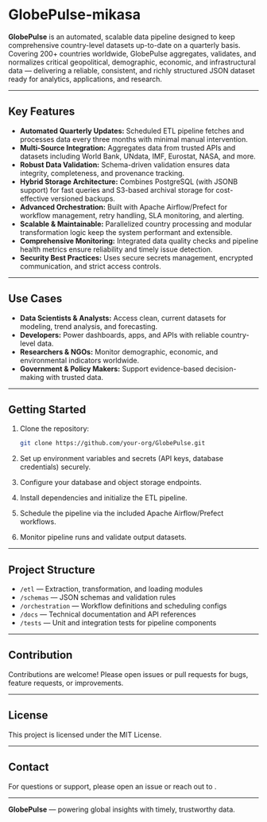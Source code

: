 # GlobePulse-mikasa

**GlobePulse** is an automated, scalable data pipeline designed to keep comprehensive country-level datasets up-to-date on a quarterly basis. Covering 200+ countries worldwide, GlobePulse aggregates, validates, and normalizes critical geopolitical, demographic, economic, and infrastructural data — delivering a reliable, consistent, and richly structured JSON dataset ready for analytics, applications, and research.

---

## Key Features

- **Automated Quarterly Updates:** Scheduled ETL pipeline fetches and processes data every three months with minimal manual intervention.
- **Multi-Source Integration:** Aggregates data from trusted APIs and datasets including World Bank, UNdata, IMF, Eurostat, NASA, and more.
- **Robust Data Validation:** Schema-driven validation ensures data integrity, completeness, and provenance tracking.
- **Hybrid Storage Architecture:** Combines PostgreSQL (with JSONB support) for fast queries and S3-based archival storage for cost-effective versioned backups.
- **Advanced Orchestration:** Built with Apache Airflow/Prefect for workflow management, retry handling, SLA monitoring, and alerting.
- **Scalable & Maintainable:** Parallelized country processing and modular transformation logic keep the system performant and extensible.
- **Comprehensive Monitoring:** Integrated data quality checks and pipeline health metrics ensure reliability and timely issue detection.
- **Security Best Practices:** Uses secure secrets management, encrypted communication, and strict access controls.

---

## Use Cases

- **Data Scientists & Analysts:** Access clean, current datasets for modeling, trend analysis, and forecasting.
- **Developers:** Power dashboards, apps, and APIs with reliable country-level data.
- **Researchers & NGOs:** Monitor demographic, economic, and environmental indicators worldwide.
- **Government & Policy Makers:** Support evidence-based decision-making with trusted data.

---

## Getting Started

1. Clone the repository:

    ```bash
    git clone https://github.com/your-org/GlobePulse.git
    ```

2. Set up environment variables and secrets (API keys, database credentials) securely.

3. Configure your database and object storage endpoints.

4. Install dependencies and initialize the ETL pipeline.

5. Schedule the pipeline via the included Apache Airflow/Prefect workflows.

6. Monitor pipeline runs and validate output datasets.

---

## Project Structure

- `/etl` — Extraction, transformation, and loading modules  
- `/schemas` — JSON schemas and validation rules  
- `/orchestration` — Workflow definitions and scheduling configs  
- `/docs` — Technical documentation and API references  
- `/tests` — Unit and integration tests for pipeline components  

---

## Contribution

Contributions are welcome! Please open issues or pull requests for bugs, feature requests, or improvements.

---

## License

This project is licensed under the MIT License.

---

## Contact

For questions or support, please open an issue or reach out to <later>.

---

**GlobePulse** — powering global insights with timely, trustworthy data.
